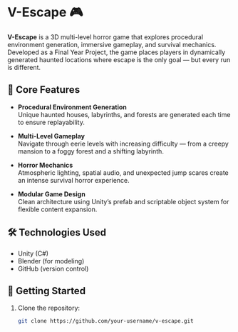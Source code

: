 # V-Escape 🎮

**V-Escape** is a 3D multi-level horror game that explores procedural environment generation, immersive gameplay, and survival mechanics. Developed as a Final Year Project, the game places players in dynamically generated haunted locations where escape is the only goal — but every run is different.

## 🧠 Core Features

- **Procedural Environment Generation**  
  Unique haunted houses, labyrinths, and forests are generated each time to ensure replayability.

- **Multi-Level Gameplay**  
  Navigate through eerie levels with increasing difficulty — from a creepy mansion to a foggy forest and a shifting labyrinth.

- **Horror Mechanics**  
  Atmospheric lighting, spatial audio, and unexpected jump scares create an intense survival horror experience.

- **Modular Game Design**  
  Clean architecture using Unity’s prefab and scriptable object system for flexible content expansion.

## 🛠️ Technologies Used

- Unity (C#)
- Blender (for modeling)
- GitHub (version control)

## 🚀 Getting Started

1. Clone the repository:
   ```bash
   git clone https://github.com/your-username/v-escape.git
